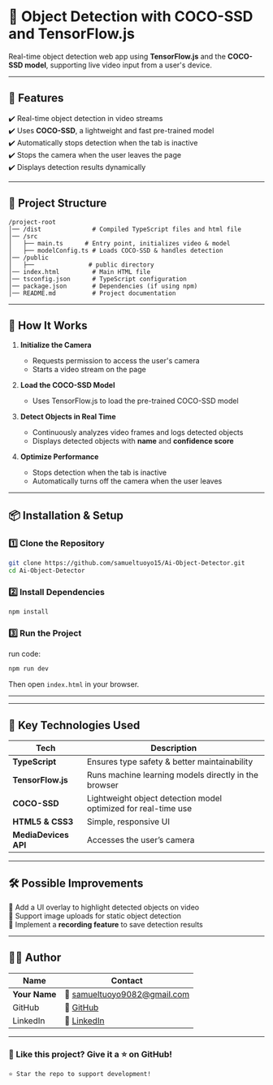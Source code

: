 # 📌 Object Detection with COCO-SSD and TensorFlow.js

Real-time object detection web app using **TensorFlow.js** and the **COCO-SSD model**, supporting live video input from a user's device.

---

## 🚀 Features

✔️ Real-time object detection in video streams  
✔️ Uses **COCO-SSD**, a lightweight and fast pre-trained model  
✔️ Automatically stops detection when the tab is inactive  
✔️ Stops the camera when the user leaves the page  
✔️ Displays detection results dynamically  

---

## 📂 Project Structure

```
/project-root
│── /dist              # Compiled TypeScript files and html file 
│── /src
│   ├── main.ts      # Entry point, initializes video & model
│   ├── modelConfig.ts # Loads COCO-SSD & handles detection
│── /public 
│   ├──               # public directory 
│── index.html         # Main HTML file
│── tsconfig.json      # TypeScript configuration
│── package.json       # Dependencies (if using npm)
│── README.md          # Project documentation
```

---

## 📜 How It Works

1. **Initialize the Camera**  
   - Requests permission to access the user's camera  
   - Starts a video stream on the page  

2. **Load the COCO-SSD Model**  
   - Uses TensorFlow.js to load the pre-trained COCO-SSD model  

3. **Detect Objects in Real Time**  
   - Continuously analyzes video frames and logs detected objects  
   - Displays detected objects with **name** and **confidence score**  

4. **Optimize Performance**  
   - Stops detection when the tab is inactive  
   - Automatically turns off the camera when the user leaves  

---

## 📦 Installation & Setup

### 1️⃣ Clone the Repository

```sh
git clone https://github.com/samueltuoyo15/Ai-Object-Detector.git
cd Ai-Object-Detector
```

### 2️⃣ Install Dependencies

```sh
npm install
```

### 3️⃣ Run the Project

run code:

```sh
npm run dev
```

Then open `index.html` in your browser.

---

---

## 🎯 Key Technologies Used

| Tech               | Description                                      |
|--------------------|--------------------------------------------------|
| **TypeScript**     | Ensures type safety & better maintainability    |
| **TensorFlow.js**  | Runs machine learning models directly in the browser |
| **COCO-SSD**      | Lightweight object detection model optimized for real-time use |
| **HTML5 & CSS3**   | Simple, responsive UI                           |
| **MediaDevices API** | Accesses the user’s camera                    |

---

## 🛠 Possible Improvements

🔹 Add a UI overlay to highlight detected objects on video  
🔹 Support image uploads for static object detection  
🔹 Implement a **recording feature** to save detection results  

---

## 👨‍💻 Author

| Name          | Contact                                      |
|--------------|----------------------------------------------|
| **Your Name** | 📧 samueltuoyo9082@gmail.com |
| GitHub       | 🐙 [GitHub](https://github.com/samueluoyo15) |
| LinkedIn     | 🔗 [LinkedIn](https://www.linkedin.com/in/samuel-tuoyo-%F0%9F%93%A2-8568b62b6) |

---

### 📢 Like this project? Give it a ⭐ on GitHub!

```md
⭐ Star the repo to support development!
```
